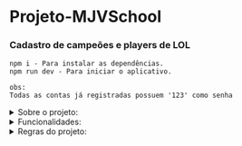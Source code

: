 # Projeto-MJVSchool

### Cadastro de campeões e players de LOL

```
npm i - Para instalar as dependências.
npm run dev - Para iniciar o aplicativo.

obs:
Todas as contas já registradas possuem '123' como senha
```
 <details>
  <summary>Sobre o projeto:</summary>
      <p align="justify">Um projeto baseado em League of Legends, neste projeto você será capaz de criar campeões e usuários/players. Apenas usuários logados poderão usufruir/testar da aplicação/rota. <br>
Algumas observações: <br>
level da conta é gerado automaticamente apenas por estética <br>
IP e RP são 'moedas' do jogo. Estão apenas por estética mesmo. <br>
</p>
  </details>
 <details>
  <summary>Funcionalidades:</summary>
      <p align="justify">
      1: CRUD completo<br>
      2: Exceptions Personalizadas<br>
      3: TOKENS de Autenticação <br>
      4: Senha encriptografadas com bcrypt <br>
      5: Rotas com express <br>
      6: middlewares <br>
      </p>
  </details>

   <details>
  <summary>Regras do projeto:</summary>
      <p align="justify">
      1: Utilizar boas práticas de criação de pastas/estruturação do projeto<br>
      2: Utilizar typescript para escrever o código<br>
      3: Utilizar express para roteamento da aplicação;<br>
      4: Criar no mínimo dois CRUD's(Create, Read, Update e Delete) completos de alguma funcionalidade, conectando com banco de dados MongoDB<br>
      5: Criar um endpoint para autenticação dos usuários da sua aplicação e devolver um token com expiração para 1 Hora<br>
      6: Criar no mínimo 4 endpoints que só poderão ser acessados por usuários autenticados.<br>
      </p>
  </details>
